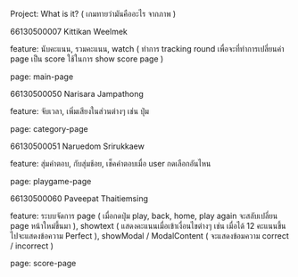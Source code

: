 Project: What is it? ( เกมทายว่ามันคืออะไร จากภาพ )

66130500007 Kittikan Weelmek 

feature: นับคะแนน, รวมคะแนน, watch ( ทำการ tracking round เพื่อจะที่ทำการเปลี่ยนค่า page เป็น score ใช้ในการ show score page )

page: main-page 

66130500050 Narisara Jampathong 

feature: จับเวลา, เพิ่มเสียงในส่วนต่างๆ เช่น ปุ่ม 

page: category-page 

66130500051 Naruedom Srirukkaew 

feature: สุ่มคำตอบ, กับสุ่มช้อย, เช็คคำตอบเมื่อ user กดเลือกอันไหน

page: playgame-page

66130500060 Paveepat Thaitiemsing  

feature: ระบบจัดการ page ( เมื่อกดปุ่ม play, back, home, play again จะสลับเปลี่ยน page หน้าใหม่ขึ้นมา ), showtext ( แสดงคะแนนเมื่อเข้าเงื่อนไขต่างๆ เช่น เมื่อได้ 12 คะแนนขึ้นไปจะแสดงข้อความ Perfect ), showModal / ModalContent ( จะแสดงข้อมความ correct / incorrect )  

page: score-page 
